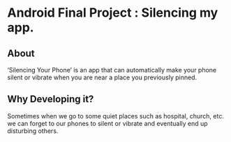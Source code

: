 # Android Final Project  : Silencing my app.

## About
‘Silencing Your Phone’ is an app that can automatically make your phone silent or vibrate when you are near a place you previously pinned.

## Why Developing it?
Sometimes when we go to some quiet places such as hospital, church, etc. we can forget to our phones to silent or vibrate and eventually end up disturbing others.
